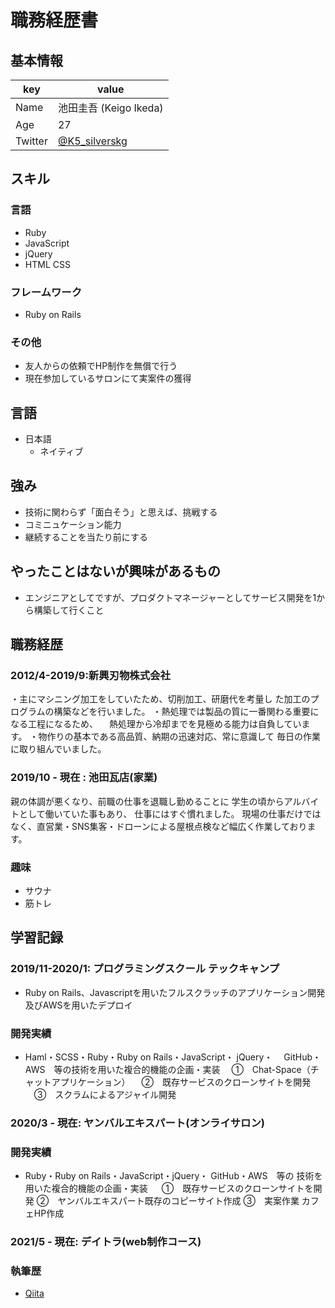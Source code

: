 # 職務経歴書

## 基本情報

|key|value|
|---|-----|
|Name|池田圭吾 (Keigo Ikeda)|
|Age|27|
|Twitter|[@K5_silverskg](https://twitter.com/K5_silverskg)|

## スキル
### 言語
- Ruby
- JavaScript
- jQuery
- HTML CSS

### フレームワーク

- Ruby on Rails

### その他

- 友人からの依頼でHP制作を無償で行う
- 現在参加しているサロンにて実案件の獲得

## 言語

- 日本語
  - ネイティブ

## 強み

- 技術に関わらず「面白そう」と思えば、挑戦する
- コミニュケーション能力
- 継続することを当たり前にする

## やったことはないが興味があるもの

- エンジニアとしてですが、プロダクトマネージャーとしてサービス開発を1から構築して行くこと

## 職務経歴
### 2012/4-2019/9:新興刃物株式会社
・主にマシニング加工をしていたため、切削加工、研磨代を考量し   た加工のプログラムの構築などを行いました。
・熱処理では製品の質に一番関わる重要になる工程になるため、
　熱処理から冷却までを見極める能力は自負しています。
・物作りの基本である高品質、納期の迅速対応、常に意識して
  毎日の作業に取り組んでいました。

### 2019/10 - 現在 : 池田瓦店(家業)

親の体調が悪くなり、前職の仕事を退職し勤めることに
学生の頃からアルバイトとして働いていた事もあり、
仕事にはすぐ慣れました。
現場の仕事だけではなく、直営業・SNS集客・ドローンによる屋根点検など幅広く作業しております。

### 趣味
- サウナ
- 筋トレ

## 学習記録
### 2019/11-2020/1: プログラミングスクール テックキャンプ

- Ruby on Rails、Javascriptを用いたフルスクラッチのアプリケーション開発及びAWSを用いたデプロイ

### 開発実績
- Haml・SCSS・Ruby・Ruby on Rails・JavaScript・    jQuery・
　GitHub・AWS　等の技術を用いた複合的機能の企画・実装
　①　Chat-Space（チャットアプリケーション）
　②　既存サービスのクローンサイトを開発
　③　スクラムによるアジャイル開発

### 2020/3 - 現在: ヤンバルエキスパート(オンライサロン)

### 開発実績

- Ruby・Ruby on Rails・JavaScript・jQuery・ GitHub・AWS　等の
技術を用いた複合的機能の企画・実装 　 
①　既存サービスのクローンサイトを開発
②　ヤンバルエキスパート既存のコピーサイト作成
③　実案作業 カフェHP作成

### 2021/5 - 現在: デイトラ(web制作コース)

### 執筆歴
* [Qiita](https://qiita.com/chokichoki_gm)